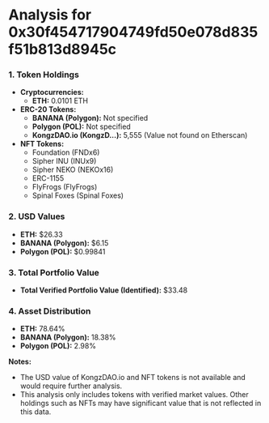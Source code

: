 # Analysis for 0x30f454717904749fd50e078d835f51b813d8945c

### 1. Token Holdings
- **Cryptocurrencies:**
  - **ETH:** 0.0101 ETH
- **ERC-20 Tokens:**
  - **BANANA (Polygon):** Not specified
  - **Polygon (POL):** Not specified
  - **KongzDAO.io (KongzD...):** 5,555 (Value not found on Etherscan)
- **NFT Tokens:**
  - Foundation (FNDx6)
  - Sipher INU (INUx9)
  - Sipher NEKO (NEKOx16)
  - ERC-1155
  - FlyFrogs (FlyFrogs)
  - Spinal Foxes (Spinal Foxes)

### 2. USD Values
- **ETH:** $26.33
- **BANANA (Polygon):** $6.15
- **Polygon (POL):** $0.99841

### 3. Total Portfolio Value
- **Total Verified Portfolio Value (Identified):** $33.48

### 4. Asset Distribution
- **ETH:** 78.64%
- **BANANA (Polygon):** 18.38%
- **Polygon (POL):** 2.98%

**Notes:**
- The USD value of KongzDAO.io and NFT tokens is not available and would require further analysis.
- This analysis only includes tokens with verified market values. Other holdings such as NFTs may have significant value that is not reflected in this data.